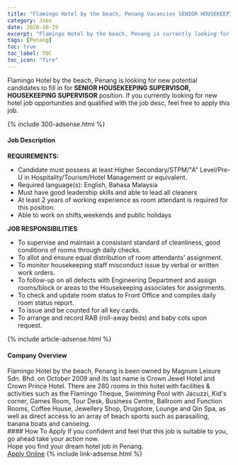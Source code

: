```yaml
---
title: "Flamingo Hotel by the beach, Penang Vacancies SENIOR HOUSEKEEPING SUPERVISOR, HOUSEKEEPING SUPERVISOR" 
category: Jobs 
date: 2020-10-19 
excerpt: "Flamingo Hotel by the beach, Penang is currently looking for suitable person to fill in the SENIOR HOUSEKEEPING SUPERVISOR, HOUSEKEEPING SUPERVISOR which positioned at Penang" 
tags: [Penang] 
toc: true 
toc_label: TOC 
toc_icon: "fire" 
--- 
```


<p>Flamingo Hotel by the beach, Penang is looking for new potential candidates to fill in for <b>SENIOR HOUSEKEEPING SUPERVISOR, HOUSEKEEPING SUPERVISOR</b> position. If you currently looking for new hotel job opportunities and qualified with the job desc, feel free to apply this job.
</p>{% include 300-adsense.html %} 
<div><div><h4>Job Description</h4></div><div><div><span><div><div><strong>REQUIREMENTS:</strong></div><ul><li>Candidate must possess at least Higher Secondary/STPM/"A" Level/Pre-U in Hospitality/Tourism/Hotel Management or equivalent.</li><li>Required language(s):&#160;English, Bahasa Malaysia</li><li>Must have good leadership skills and able to lead all cleaners</li><li>At least 2 years of working experience as room attendant is required for this position.</li><li>Able to work on shifts,weekends and public holidays</li></ul><div><strong>JOB RESPONSIBILITIES</strong></div><ul><li>To supervise and maintain a consistant standard of cleanliness, good conditions of rooms through daily checks.</li><li>To allot and ensure equal distribution of room attendants' assignment.</li><li>To monitor housekeeping staff misconduct issue by verbal or written work orders.</li><li>To follow-up on all defects with Engineering Department and&#160;assign rooms/block&#160;or areas to the&#160;Housekeeping associates for assignments.</li><li>To check and update room status to Front Office and compiles daily room status report.</li><li>To issue and be counted for all key cards.</li><li>To arrange and record RAB (roll-away beds) and baby cots upon request.&#160;&#160;</li></ul></div></span></div></div></div> 
{% include article-adsense.html %} 
<div><div><h4>Company Overview</h4></div><div><div><span><div><div>Flamingo Hotel by the beach, Penang is been owned by Magnum Leisure Sdn. Bhd. on October 2009 and its last name is Crown Jewel Hotel and Crown Prince Hotel. There are 280 rooms in this hotel with facilities &amp; activities such as the Flamingo Theque, Swimming Pool with Jacuzzi, Kid's corner, Games Room, Tour Desk, Business Centre, Ballroom and Function Rooms, Coffee House, Jewellery Shop, Drugstore, Lounge and Qin Spa, as well as direct access to an array of beach sports such as parasailing, banana boats and canoeing.</div></div></span></div></div></div> 
#### How To Apply 
If you confident and feel that this job is suitable to you, go ahead take your action now. <br/> 
Hope you find your dream hotel job in Penang. <br/> 
<a href="https://www.jobstreet.com.my/en/job/senior-housekeeping-supervisor-housekeeping-supervisor-4407882?jobId=jobstreet-my-job-4407882" class="btn btn--info" target="_blank" rel="nofollow noopenner">Apply Online</a> 
{% include link-adsense.html %} 